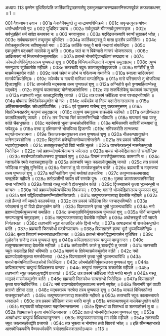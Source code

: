 अध्यायः 113
कृष्णेन युधिष्ठिरंप्रति कार्तिकादिद्वादशमासेषु एकभुक्तव्रताचरणप्रकारनिरूपणपूर्वकं तत्फलकथनम् ॥ 1 ॥

001	वैशम्पायन उवाच ।
001a	केशवेनैवमुक्ते तु चान्द्रायणविधिक्रमे ।
001c	अपृच्छत्पुनरन्यांश्च धर्मान्धर्मात्मजो नृप ॥
002	युधिष्ठिर उवाच ।
002a	सर्वभूतपते श्रीमन्सर्वभूतनमस्कृत ।
002c	सर्वभूतहितं धर्मं सर्वज्ञ कथयस्व नः ॥
003	भगवानुवाच ।
003a	यद्दरिद्रजनस्यापि स्वर्ग्यं सुखकरं भवेत् ।
003c	सर्वपापप्रशमनं तच्छृणुष्व युधिष्टिर ॥
004a	कार्तिकाद्यास्तु ये मासा द्वादशैव प्रकीर्तिताः ।
004c	तेष्वेकबुक्तनियमः सर्वेषामुच्यते मया ॥
005a	कार्तिके यस्तु वै मासे नन्दायां संयतेन्द्रियः ।
005c	एकभुक्तेन मद्भक्तो मासमेकं तु वर्तते ॥
006a	जलं वा न पिबेन्मासे नान्तरं भोजनात्परम् ।
006c	आदित्यरूपं मां नित्यमर्चयन्सुसमाहितः ॥
007a	व्रतान्ते भोजयेद्विप्रान्दक्षिणां सम्प्रदाय च ।
007c	क्रोधलोभविनिर्मुक्तस्तस्य पुण्यफलं शृणु ॥
008a	विधिवत्कपिलादाने यत्पुण्यं समुदाहृतम् ।
008c	त्पुण्यं समनुप्राप्य सूर्यकलोके महीयते ।
008e	ततश्चापि च्युतः कालात्पुरुषेषूपजायते ॥
009a	मार्गशीर्षं तु यो मासमेकभुक्तेन वर्तते ।
009c	कामं क्रोधं च लोभं च परित्यज्य यथाविधि ॥
010a	स्नात्वा चादित्यरूपं मामर्ययेन्नियतेन्द्रियः ।
010c	जपेच्चैव च गायत्रीं मामिकां वाग्यतेन्द्रियः ॥
011a	मासे परिसमाप्ते तु भोजयित्वा द्विजाञ्शुचिः ।
011c	तानर्चयति मद्भक्त्या तस्य पुण्यफलं शृणु ॥
012a	अग्निहोत्रे कृते पुण्यमाहिताग्नेस्तु यद्भवेत् ।
012c	तत्पुण्यं फलमासाद्य योनेनांऽबरशोभिना ।
012e	सह सप्तर्षिलोकेषु यथाकामं यथासुखम् ॥
013a	ततश्चापि च्युतः कालाद्धरिवर्षेषु जायते ।
013c	तत्र प्रकामं क्रीडित्वा राजा पश्चाद्भविष्यति ॥
014a	पौषमासं क्षिपेदेवमेकभुक्तेन यो नरः ।
014c	अर्चयन्नेव मां नित्यं मद्गतेनान्तरात्मना ॥
015a	अहिंसासत्यसहितः क्रोधहर्षविवर्जितः ।
015c	एवं युक्तस्य राजेन्द्र शृणु यत्फलमुत्तमम् ॥
016a	विप्रातिथ्यसहस्रेषु यत्पुण्यं समुदाहृतम् ।
016c	तत्पुण्यं समनुप्राप्य शक्रलोके महीयते ॥
017a	अवतीर्णस्ततः कालादिलावर्षेषु जायते ।
017c	तत्र स्थित्वा चिरं कालमस्मिन्विप्रो भविष्यति ॥
018a	माघमासं सदा यस्तु वर्तते चैकभुक्ततः ।
018c	मदर्चनपरो भूत्वा डम्भक्रोधविवर्जितः ।
018e	मामिकामपि सावित्रीं सन्ध्यायां तु जपेद्बुधः ॥
019a	दत्त्वा दु दक्षिणामन्ते भोजयित्वा द्विजानपि ।019c	नमिस्करोति तान्भक्त्या मद्गतेनान्तरात्मना ।
019e	त्रिकालस्नानयुक्तस्य तस्य पुण्यफलं शृणु ॥
020a	नीलकण्ठप्रयुक्तेन यानेनांऽबरशोभिना ।
020c	पितृलोकं व्रजेच्छ्रीमान्सेव्यमानोप्सरोणैः ॥
021a	तत्र प्रकामं क्रीडित्वा भद्राश्वेषूपजायते ।
021c	ततश्च्युतश्चतुर्वेदी विप्रो भवति भूतले ॥
022a	यश्चरेत्फाल्गुनं मासमेकभुक्तो जितेन्द्रियः ।
022c	नमो ब्रह्मण्यदेवायेत्येतन्मन्त्रं जपेत्सदा ॥
023a	पायसं भोजयेद्विप्रान्व्रतान्ते संयतेन्द्रियः ।
023c	मदर्चनपरोऽक्रोधस्तस्य पुण्यफलं शृणु ॥
024a	विमानं सारसैर्युक्तमारूढः कामगामि च ।
024c	नक्षत्रलोके रमते नक्षत्रसदृशाकृतिः ॥
025a	ततश्चापि च्युतः कालात्केतुमालेषु जायते ।
025c	तत्र प्रकामं क्रीडित्वा मानुषेषु मुनिर्भवेत् ॥
026a	चैत्रमासं तु यो राजन्नेकभुक्तेन वर्तते ।
026c	ब्रह्मचारी च मद्भक्त्या तस्य पुण्यफलं शृणु ॥
027a	यदग्निहोत्रिणः पुण्यं यथोक्तं व्रतचारिणः ।
027c	तत्पुण्यफकलमासाद्य चन्द्रलोके महीयते ॥
028a	ततोऽवतीर्णो जायेत वर्षे रमणके पुनः ।
028c	भुक्त्वा कामांस्ततस्तस्मिन्निह राजा भविष्यति ॥
029a	वैशाखे यस्तु मासे वै ह्येकभुक्तेन वर्तते ।
029c	द्विजमग्रासने कृत्वा भुञ्जन्भूमौ च वाग्यतः ॥
030a	नमो ब्रह्मण्यदेवायेत्यर्चयित्वा दिवाकरम् ।
030c	व्रतान्ते भोजयेद्विप्रांस्तस्य पुण्यफलं शृणु ॥
031a	फलं यद्विधिवत्प्रोक्तमग्निष्टोमातिरात्रयोः ।
031c	तत्पुण्यफलमासाद्य देवलोके महीयते ॥
032a	ततो हैमवते वर्षे जायते कालपर्ययात् ।
032c	तत्र प्रकामं क्रीडित्वा विप्रः पश्चाद्भविष्यति ॥
033a	ज्येष्ठमासं तु यो विप्रो ह्येकभुक्तेन वर्तते ।
033c	विप्रमग्रासने कृत्वा भूमौ भुञ्जन्यथाविधि ॥
034a	नमो ब्रह्मण्यदेवायेत्युच्चरन्मां समाहितः ।
034c	डम्भानृतविनिर्मुक्तस्तस्य पुण्यफलं शृणु ॥
035a	चीर्णे चान्द्रायणे सम्यग्यत्पुण्यं समुदाहृतम् ।
035c	तत्पुण्यफलमासाद्य देवलोके महीयते ॥
036a	अथोत्तरकुरौ वर्षे जायते निर्गतस्ततः ।
036c	ततश्चापि च्युतः कालादिह लोके द्विजो भवेत् ॥
037a	आषाढमासं यो राजन्नेकभुक्तेन वर्तते ।
037c	ब्रह्मचारी जितक्रोधो मदर्चनपरायणः ॥
038a	विप्रमग्रासने कृत्वा भूमौ भुञ्जञ्जितेन्द्रियः ।
038c	कृत्वा त्रिषवणं स्नानमष्टाक्षरविधानतः ॥
039a	व्रतान्ते भोजयेद्विद्वान्पायसेन युधिष्ठिर ।
039c	गुडोदनेन राजेन्द्र तस्य पुण्यफलं शृणु ॥
040a	कपिलाशतदानस्य यत्पुण्यं पाण्डुनन्दन ।
040c	तत्पुण्यफलमासाद्य देवलोके महीयते ॥
041a	ततोऽवतीर्णः काले तु शाकद्वीपे तु जायते ।
041c	ततश्चापि च्युतः कालादिह विप्रो भविष्यति ॥
042a	श्रावणं यः क्षिपेन्मासमेकभुक्तेन वर्तते ।
042c	नमो ब्रह्मण्यदेवायेत्युक्त्वा मामर्चयेत्सदा ।
042e	विप्रमाग्रासने कृत्वा भूमौ भुञ्जन्यथाविधि ॥
043a	पायसेनार्चयन्विप्राञ्जितक्रोधो जितेन्द्रियः ।
043c	लोभमोहविनिर्मुक्तस्तस्य पुण्यफलं शृणु ॥
044a	कपिलादानस्य यत्पुण्यं विधिदत्तस्य पाण्डव ।
044c	तत्पुण्यं समनुप्राप्य शक्रलोके महीयते ॥
045a	ततश्चापि च्युत कालात्कुशद्वीपे प्रजायते ।
045c	तत्र प्रकामं क्रीडित्वा विप्रो भवति मानुषे ॥
046a	यस्तु भाद्रपदं मासमेकभुक्तेन वर्तते ।
046c	ब्रह्मचारी जितक्रोधः सत्यसन्धो जितेन्द्रियः ॥
047a	विप्रमग्रासने कृत्वा पाकभेदविवर्जितः ।
047c	नमो ब्रह्मण्यदेवायेत्युक्त्वाऽस्य चरणौ स्पृशेत् ॥
048a	तिलानपि घृतं वाऽपि व्रतान्ते दक्षिणां ददत् ।
048c	मद्भक्तस्य नरश्रेष्ठ तस्य पुण्यफलं शृणु ॥
049a	यत्फलं विधिवत्प्रोक्तं राजसूयाश्वमेधयोः ।
049c	तत्पुण्यफलमासाद्य शक्रलोके महीयते ॥
050a	ततश्चापि च्युतः कालाज्जायते धनदालये ।
050c	तत्र प्रकामं क्रीडित्वा राजा भवति मानुषे ॥
051a	यश्चाप्याश्वयुजं मासमेकभुक्तेन वर्तते ।
051c	मद्गायत्रीं जपेद्भक्त्या मद्गतेनान्तरात्मना ।
051e	द्विसन्ध्यं वा त्रिसन्ध्यं वा शतमष्टोत्तरं तु वा ॥
052a	विप्रमग्रासने कृत्वा संयतेन्द्रियमानसः ।
052c	व्रतान्ते भोजयेद्विप्रांस्तस्य पुण्यफलं शृणु ॥
053a	अश्वमेधस्य यत्पुण्यं विधिवत्पाण्डुनन्दन ।
053c	तत्पुण्यफलमासाद्य मम लोके महीयते ॥
054a	ततश्चापि च्युतः कालाच्छ्वेतद्वीपे प्रजायते ।
054c	तत्र भुक्त्वा च भोगांश्च ततो विप्रवरो भवेत् ॥ ॥
इति श्रीमन्महाभारते आश्वमेधिकपर्वणि वैष्णवधर्मपर्वणि त्रयोदशाधिकशततमोऽध्यायः ॥ 113 ॥
